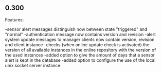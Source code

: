## 0.300

Features:

-sensor alert messages distinguish now between state "triggered" and "normal"
-authentication message now contains version and revision
-alert system update messages to manager clients now contain version, revision and client instance
-checks (when online update check is activated) the version of all available instances in the online repository with the version of the used instances
-added option to give the amount of days that a sensor alert is kept in the database
-added option to configure the use of the local unix socket server instance